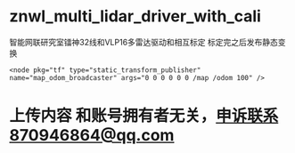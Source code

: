 # znwl_multi_lidar_driver_with_cali
智能网联研究室镭神32线和VLP16多雷达驱动和相互标定
标定完之后发布静态变换

```<node pkg="tf" type="static_transform_publisher" name="map_odom_broadcaster" args="0 0 0 0 0 0 /map /odom 100" />```

# 上传内容 和账号拥有者无关，申诉联系870946864@qq.com

